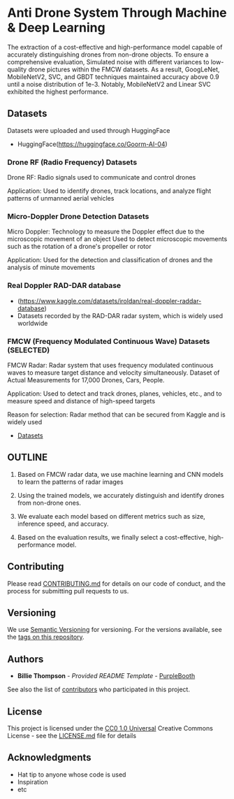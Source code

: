 # Anti Drone System Through Machine & Deep Learning

The extraction of a cost-effective and high-performance model capable of accurately distinguishing drones from non-drone objects. To ensure a comprehensive evaluation, Simulated noise with different variances to low-quality drone pictures within the FMCW datasets. As a result, GoogLeNet, MobileNetV2, SVC, and GBDT techniques maintained accuracy above 0.9 until a noise distribution of 1e-3. Notably, MobileNetV2 and Linear SVC exhibited the highest performance.

## Datasets
Datasets were uploaded and used through HuggingFace
  - HuggingFace(https://huggingface.co/Goorm-AI-04)
    
### Drone RF (Radio Frequency) Datasets

Drone RF: Radio signals used to communicate and control drones

Application: Used to identify drones, track locations, and analyze flight patterns of unmanned aerial vehicles

### Micro-Doppler Drone Detection Datasets

Micro Doppler: Technology to measure the Doppler effect due to the microscopic movement of an object Used to detect microscopic movements such as the rotation of a drone's propeller or rotor

Application: Used for the detection and classification of drones and the analysis of minute movements

### Real Doppler RAD-DAR database
  - (https://www.kaggle.com/datasets/iroldan/real-doppler-raddar-database)
  - Datasets recorded by the RAD-DAR radar system, which is widely used worldwide
    
### FMCW (Frequency Modulated Continuous Wave) Datasets (SELECTED)

FMCW Radar: Radar system that uses frequency modulated continuous waves to measure target distance and velocity simultaneously. Dataset of Actual Measurements for 17,000 Drones, Cars, People.

Application: Used to detect and track drones, planes, vehicles, etc., and to measure speed and distance of high-speed targets

Reason for selection: Radar method that can be secured from Kaggle and is widely used

  - [Datasets](https://ieee-dataport.org/open-access/drone-remote-controller-rf-signal-dataset)
  
## OUTLINE

1. Based on FMCW radar data, we use machine learning and CNN models to learn the patterns of radar images

2. Using the trained models, we accurately distinguish and identify drones from non-drone ones.

3. We evaluate each model based on different metrics such as size, inference speed, and accuracy.

4. Based on the evaluation results, we finally select a cost-effective, high-performance model.

## Contributing

Please read [CONTRIBUTING.md](CONTRIBUTING.md) for details on our code
of conduct, and the process for submitting pull requests to us.

## Versioning

We use [Semantic Versioning](http://semver.org/) for versioning. For the versions
available, see the [tags on this
repository](https://github.com/PurpleBooth/a-good-readme-template/tags).

## Authors

  - **Billie Thompson** - *Provided README Template* -
    [PurpleBooth](https://github.com/PurpleBooth)

See also the list of
[contributors](https://github.com/PurpleBooth/a-good-readme-template/contributors)
who participated in this project.

## License

This project is licensed under the [CC0 1.0 Universal](LICENSE.md)
Creative Commons License - see the [LICENSE.md](LICENSE.md) file for
details

## Acknowledgments

  - Hat tip to anyone whose code is used
  - Inspiration
  - etc
